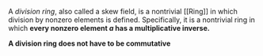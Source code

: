 A *division ring*, also called a skew field, is a nontrivial [[Ring]] in which division by nonzero elements is defined. Specifically, it is a nontrivial ring in which **every nonzero element $a$ has a multiplicative inverse.**

**A division ring does not have to be commutative**

